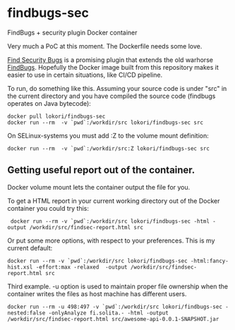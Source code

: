 # findbugs-sec

FindBugs + security plugin Docker container

Very much a PoC at this moment. The Dockerfile needs some love.

[Find Security Bugs](http://find-sec-bugs.github.io/) is a promising plugin that extends the old warhorse [FindBugs](http://findbugs.sourceforge.net/). Hopefully the Docker image built from this repository makes it easier to use in certain situations, like CI/CD pipeline.

To run, do something like this. Assuming your source code is under "src" in the current directory and you have compiled the source code (findbugs operates on Java bytecode):

```
docker pull lokori/findbugs-sec
docker run --rm  -v `pwd`:/workdir/src lokori/findbugs-sec src
```
On SELinux-systems you must add :Z to the volume mount definition:
```
docker run --rm  -v `pwd`:/workdir/src:Z lokori/findbugs-sec src
```

## Getting useful report out of the container.

Docker volume mount lets the container output the file for you.

To get a HTML report in your current working directory out of the Docker container you could try this:
```
 docker run --rm -v `pwd`:/workdir/src lokori/findbugs-sec -html -output /workdir/src/findsec-report.html src
```

Or put some more options, with respect to your preferences. This is my current default:
```
docker run --rm -v `pwd`:/workdir/src lokori/findbugs-sec -html:fancy-hist.xsl -effort:max -relaxed  -output /workdir/src/findsec-report.html src
```

Third example. -u option is used to maintain proper file ownership when the container writes the files as host machine has different users.

```
docker run --rm -u 498:497 -v `pwd`:/workdir/src lokori/findbugs-sec -nested:false -onlyAnalyze fi.solita.- -html -output /workdir/src/findsec-report.html src/awesome-api-0.0.1-SNAPSHOT.jar
```
